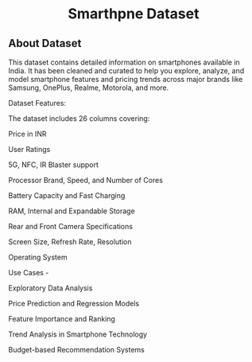 <h1 align="center"> Smarthpne Dataset </h1>   

## About Dataset  
This dataset contains detailed information on smartphones available in India. It has been cleaned and curated to help you explore, analyze, and model smartphone features and pricing trends across major brands like Samsung, OnePlus, Realme, Motorola, and more.

Dataset Features:

The dataset includes 26 columns covering:

Price in INR

User Ratings

5G, NFC, IR Blaster support

Processor Brand, Speed, and Number of Cores

Battery Capacity and Fast Charging

RAM, Internal and Expandable Storage

Rear and Front Camera Specifications

Screen Size, Refresh Rate, Resolution

Operating System

Use Cases -

Exploratory Data Analysis

Price Prediction and Regression Models

Feature Importance and Ranking

Trend Analysis in Smartphone Technology

Budget-based Recommendation Systems


